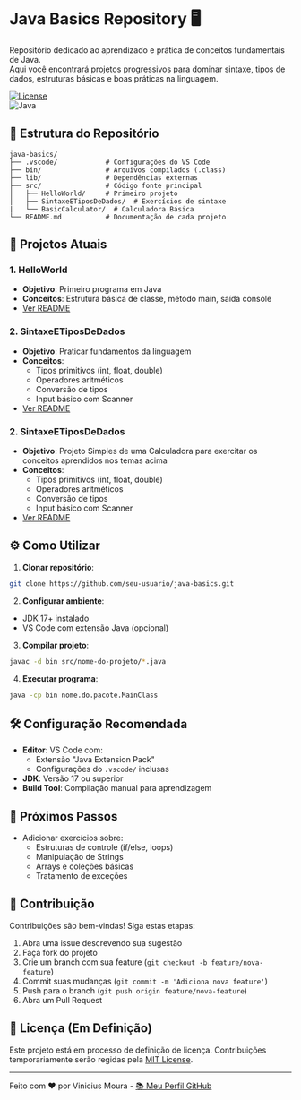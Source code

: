 # Java Basics Repository 🖥️

Repositório dedicado ao aprendizado e prática de conceitos fundamentais de Java.  
Aqui você encontrará projetos progressivos para dominar sintaxe, tipos de dados, estruturas básicas e boas práticas na linguagem.

[![License](https://img.shields.io/badge/License-MIT-blue.svg)](https://opensource.org/licenses/MIT)  
![Java](https://img.shields.io/badge/Java-17%2B-orange)


## 📂 Estrutura do Repositório
```
java-basics/
├── .vscode/            # Configurações do VS Code
├── bin/                # Arquivos compilados (.class)
├── lib/                # Dependências externas
├── src/                # Código fonte principal
│   ├── HelloWorld/     # Primeiro projeto
│   ├── SintaxeETiposDeDados/  # Exercícios de sintaxe
|   └── BasicCalculator/  # Calculadora Básica
└── README.md           # Documentação de cada projeto
```

## 🚀 Projetos Atuais

### 1. HelloWorld
- **Objetivo**: Primeiro programa em Java
- **Conceitos**: Estrutura básica de classe, método main, saída console
- [Ver README](HelloWorld/README.md)

### 2. SintaxeETiposDeDados
- **Objetivo**: Praticar fundamentos da linguagem
- **Conceitos**:
  - Tipos primitivos (int, float, double)
  - Operadores aritméticos
  - Conversão de tipos
  - Input básico com Scanner
- [Ver README](SintaxeETiposDeDados/README.md)

### 2. SintaxeETiposDeDados
- **Objetivo**: Projeto Simples de uma Calculadora para exercitar os conceitos aprendidos nos temas acima
- **Conceitos**:
  - Tipos primitivos (int, float, double)
  - Operadores aritméticos
  - Conversão de tipos
  - Input básico com Scanner
- [Ver README](BasicCalculator/README.md)

## ⚙️ Como Utilizar

1. **Clonar repositório**:
```bash
git clone https://github.com/seu-usuario/java-basics.git
```

2. **Configurar ambiente**:
- JDK 17+ instalado
- VS Code com extensão Java (opcional)

3. **Compilar projeto**:
```bash
javac -d bin src/nome-do-projeto/*.java
```

4. **Executar programa**:
```bash
java -cp bin nome.do.pacote.MainClass
```

## 🛠️ Configuração Recomendada

- **Editor**: VS Code com:
  - Extensão "Java Extension Pack"
  - Configurações do `.vscode/` inclusas
- **JDK**: Versão 17 ou superior
- **Build Tool**: Compilação manual para aprendizagem

## 📌 Próximos Passos

- Adicionar exercícios sobre:
  - Estruturas de controle (if/else, loops)
  - Manipulação de Strings
  - Arrays e coleções básicas
  - Tratamento de exceções

## 🤝 Contribuição

Contribuições são bem-vindas! Siga estas etapas:
1. Abra uma issue descrevendo sua sugestão
2. Faça fork do projeto
3. Crie um branch com sua feature (`git checkout -b feature/nova-feature`)
4. Commit suas mudanças (`git commit -m 'Adiciona nova feature'`)
5. Push para o branch (`git push origin feature/nova-feature`)
6. Abra um Pull Request

## 📄 Licença (Em Definição)
Este projeto está em processo de definição de licença. Contribuições temporariamente serão regidas pela [MIT License](https://opensource.org/licenses/MIT).

---

Feito com ❤️ por Vinicius Moura - [📚 Meu Perfil GitHub](https://github.com/indignomo)
